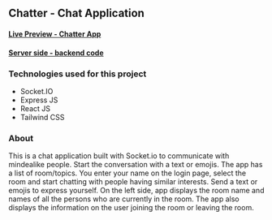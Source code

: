 ## Chatter - Chat Application

#### [Live Preview - Chatter App](https://proj-chatter.netlify.app)

#### [Server side - backend code](https://github.com/sharmaeklavya/socketio/tree/server)

### Technologies used for this project

- Socket.IO
- Express JS
- React JS
- Tailwind CSS

### About

This is a chat application built with Socket.io to communicate with mindealike people. Start the conversation with a text or emojis. The app has a list of room/topics. You enter your name on the login page, select the room and start chatting with people having similar interests. Send a text or emojis to express yourself. On the left side, app displays the room name and names of all the persons who are currently in the room. The app also displays the information on the user joining the room or leaving the room.

